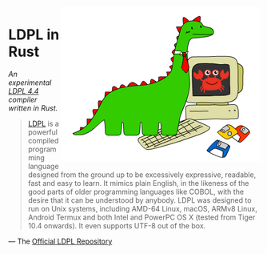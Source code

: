 <img src="img/ldpl-rs.png" alt="LDPL + Rust" align="right">

# LDPL in Rust

_An experimental [LDPL 4.4][ldpl] compiler written in Rust._

> [LDPL][ldpl] is a powerful compiled programming language designed
> from the ground up to be excessively expressive, readable, fast
> and easy to learn. It mimics plain English, in the likeness of the
> good parts of older programming languages like COBOL, with the
> desire that it can be understood by anybody. LDPL was designed to
> run on Unix systems, including AMD-64 Linux, macOS, ARMv8 Linux,
> Android Termux and both Intel and PowerPC OS X (tested from Tiger
> 10.4 onwards). It even supports UTF-8 out of the box.

— The [Official LDPL Repository][ldpl-repo]

[ldpl]: https://www.ldpl-lang.org/
[ldpl-repo]: https://www.ldpl-lang.org/
[pest]: https://pest.rs/
